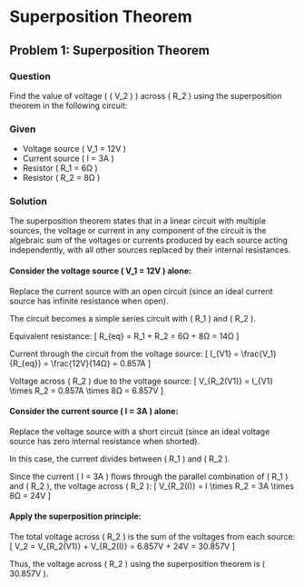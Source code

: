 # Superposition Theorem

## Problem 1: Superposition Theorem

### Question
Find the value of voltage ( \( V_2 \) ) across \( R_2 \) using the superposition theorem in the following circuit:

### Given
- Voltage source \( V_1 = 12V \)
- Current source \( I = 3A \)
- Resistor \( R_1 = 6Ω \)
- Resistor \( R_2 = 8Ω \)

### Solution
The superposition theorem states that in a linear circuit with multiple sources, the voltage or current in any component of the circuit is the algebraic sum of the voltages or currents produced by each source acting independently, with all other sources replaced by their internal resistances.

#### Consider the voltage source \( V_1 = 12V \) alone:

Replace the current source with an open circuit (since an ideal current source has infinite resistance when open).

The circuit becomes a simple series circuit with \( R_1 \) and \( R_2 \).

Equivalent resistance: 
\[ R_{eq} = R_1 + R_2 = 6Ω + 8Ω = 14Ω \]

Current through the circuit from the voltage source: 
\[ I_{V1} = \frac{V_1}{R_{eq}} = \frac{12V}{14Ω} = 0.857A \]

Voltage across \( R_2 \) due to the voltage source: 
\[ V_{R_2(V1)} = I_{V1} \times R_2 = 0.857A \times 8Ω = 6.857V \]

#### Consider the current source \( I = 3A \) alone:

Replace the voltage source with a short circuit (since an ideal voltage source has zero internal resistance when shorted).

In this case, the current divides between \( R_1 \) and \( R_2 \).

Since the current \( I = 3A \) flows through the parallel combination of \( R_1 \) and \( R_2 \), the voltage across \( R_2 \):
\[ V_{R_2(I)} = I \times R_2 = 3A \times 8Ω = 24V \]

#### Apply the superposition principle:

The total voltage across \( R_2 \) is the sum of the voltages from each source:
\[ V_2 = V_{R_2(V1)} + V_{R_2(I)} = 6.857V + 24V = 30.857V \]

Thus, the voltage across \( R_2 \) using the superposition theorem is \( 30.857V \).
